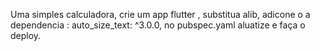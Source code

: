 Uma simples calculadora, crie um app flutter , substitua  alib, adicone o a dependencia :  auto_size_text: ^3.0.0, no pubspec.yaml
aluatize e faça o deploy.
